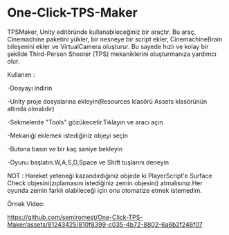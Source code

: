 # One-Click-TPS-Maker

TPSMaker, Unity editöründe kullanabileceğiniz bir araçtır. Bu araç, Cinemachine paketini yükler, bir nesneye bir script ekler, CinemachineBrain bileşenini ekler ve VirtualCamera oluşturur. Bu sayede hızlı ve kolay bir şekilde Third-Person Shooter (TPS) mekaniklerini oluşturmanıza yardımcı olur.

Kullanım : 

-Dosyayı indirin

-Unity proje dosyalarına ekleyin(Resources klasörü Assets klasörünün altında olmalıdır)

-Sekmelerde "Tools" gözükecetir.Tıklayın ve aracı açın

-Mekaniği eklemek istediğiniz objeyi seçin

-Butona basın ve bir kaç saniye bekleyin

-Oyunu başlatın.W,A,S,D,Space ve Shift tuşlarını deneyin

NOT : Hareket yeteneği kazandırdığınız objede ki PlayerScript'e Surface Check objesini(zıplamasını istediğiniz zemin objesini) atmalısınız.Her oyunda zemin farklı olabileceği için onu otomatize etmek istemedim.



Örnek Video:

https://github.com/semiromest/One-Click-TPS-Maker/assets/81243425/810f8399-c035-4b72-8802-6a6b2f246f07


